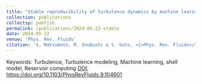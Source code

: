 ```yaml
---
title: "Stable reproducibility of turbulence dynamics by machine learning"
collection: publications
collectsp: publish
permalink: /publications/2024-05-22-stable
date: 2024-05-22
venue: 'Phys. Rev. Fluids'
citation: 'S. Matsumoto, M. Inubushi & S. Goto, <i>Phys. Rev. Fluids</i>, 9, 104601 (2024).'
---
```


Keywords: Turbulence, Turbulence modeling, Machine learning, shell model, Reservoir computing
<a href="https://doi.org/10.1103/PhysRevFluids.9.104601" target="_blank" rel="noopener noreferrer">DOI: https://doi.org/10.1103/PhysRevFluids.9.104601</a>
<!-- <a href="https://rdcu.be/dwiRk" target="_blank">Springer Nature SharedIt</a> -->

<!-- <b>{{page.award}}</b> -->

<!-- <img src="{{ "sci.rep.author-badge.png" | prepend: "/images/" | prepend: base_path }}" width="300" alt="Scientific Reports Top 100 author badge"> -->